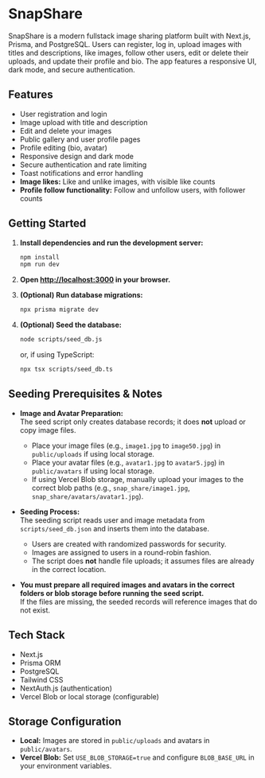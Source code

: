 # SnapShare

SnapShare is a modern fullstack image sharing platform built with Next.js, Prisma, and PostgreSQL. Users can register, log in, upload images with titles and descriptions, like images, follow other users, edit or delete their uploads, and update their profile and bio. The app features a responsive UI, dark mode, and secure authentication.

## Features

- User registration and login
- Image upload with title and description
- Edit and delete your images
- Public gallery and user profile pages
- Profile editing (bio, avatar)
- Responsive design and dark mode
- Secure authentication and rate limiting
- Toast notifications and error handling
- **Image likes:** Like and unlike images, with visible like counts
- **Profile follow functionality:** Follow and unfollow users, with follower counts

## Getting Started

1. **Install dependencies and run the development server:**
    ```bash
    npm install
    npm run dev
    ```

2. **Open [http://localhost:3000](http://localhost:3000) in your browser.**

3. **(Optional) Run database migrations:**
    ```bash
    npx prisma migrate dev
    ```

4. **(Optional) Seed the database:**
    ```bash
    node scripts/seed_db.js
    ```
    or, if using TypeScript:
    ```bash
    npx tsx scripts/seed_db.ts
    ```

## Seeding Prerequisites & Notes

- **Image and Avatar Preparation:**  
  The seed script only creates database records; it does **not** upload or copy image files.  
  - Place your image files (e.g., `image1.jpg` to `image50.jpg`) in `public/uploads` if using local storage.
  - Place your avatar files (e.g., `avatar1.jpg` to `avatar5.jpg`) in `public/avatars` if using local storage.
  - If using Vercel Blob storage, manually upload your images to the correct blob paths (e.g., `snap_share/image1.jpg`, `snap_share/avatars/avatar1.jpg`).

- **Seeding Process:**  
  The seeding script reads user and image metadata from `scripts/seed_db.json` and inserts them into the database.  
  - Users are created with randomized passwords for security.
  - Images are assigned to users in a round-robin fashion.
  - The script does **not** handle file uploads; it assumes files are already in the correct location.

- **You must prepare all required images and avatars in the correct folders or blob storage before running the seed script.**  
  If the files are missing, the seeded records will reference images that do not exist.

## Tech Stack

- Next.js
- Prisma ORM
- PostgreSQL
- Tailwind CSS
- NextAuth.js (authentication)
- Vercel Blob or local storage (configurable)

## Storage Configuration

- **Local:** Images are stored in `public/uploads` and avatars in `public/avatars`.
- **Vercel Blob:** Set `USE_BLOB_STORAGE=true` and configure `BLOB_BASE_URL` in your environment variables.
